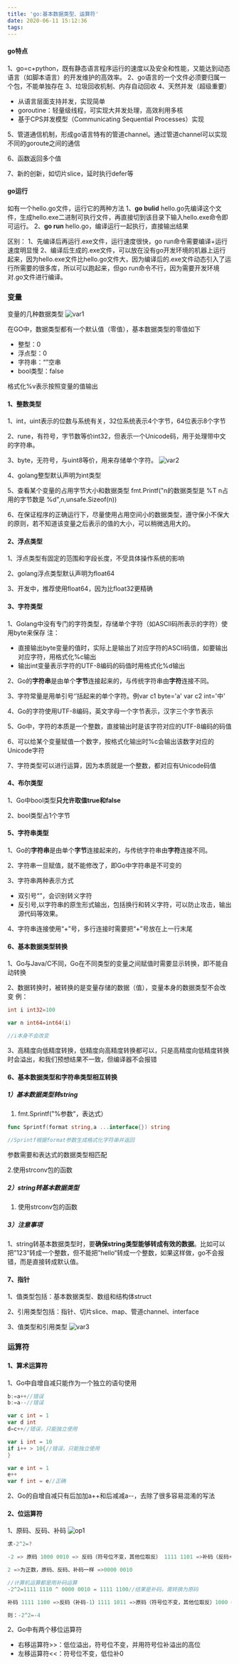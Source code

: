 ```yaml
---
title: 'go:基本数据类型、运算符'
date: 2020-06-11 15:12:36
tags:
---
```

#### go特点

1、go=c+python，既有静态语言程序运行的速度以及安全和性能，又能达到动态语言（如脚本语言）的开发维护的高效率。
2、go语言的一个文件必须要归属一个包，不能单独存在
3、垃圾回收机制、内存自动回收
4、天然并发（超级重要）

*  从语言层面支持并发，实现简单
*  goroutine：轻量级线程，可实现大并发处理，高效利用多核
*  基于CPS并发模型（Communicating Sequential Processes）实现

5、管道通信机制，形成go语言特有的管道channel。通过管道channel可以实现不同的goroute之间的通信

6、函数返回多个值

7、新的创新，如切片slice，延时执行defer等

#### go运行
如有一个hello.go文件，运行它的两种方法
1、**go bulid** hello.go先编译这个文件，生成hello.exe二进制可执行文件，再直接切到该目录下输入hello.exe命令即可运行。
2、**go run** hello.go，编译运行一起执行，直接输出结果

区别：
1、先编译后再运行.exe文件，运行速度很快，go run命令需要编译+运行速度明显慢
2、编译后生成的.exe文件，可以放在没有go开发环境的机器上运行起来，因为hello.exe文件比hello.go文件大，因为编译后的.exe文件动态引入了运行所需要的很多库，所以可以跑起来，但go run命令不行，因为需要开发环境对.go文件进行编译。

### 变量
变量的几种数据类型
![var1](./var1.jpg)

在GO中，数据类型都有一个默认值（零值），基本数据类型的零值如下

* 整型：0
* 浮点型：0
* 字符串：“”空串
* bool类型：false

格式化%v表示按照变量的值输出

#### 1、整数类型
1、int，uint表示的位数与系统有关，32位系统表示4个字节，64位表示8个字节

2、rune，有符号，字节数等价int32，但表示一个Unicode码，用于处理带中文的字符串。

3、byte，无符号，与uint8等价，用来存储单个字符。
![var2](./var2.jpg)

4、golang整型默认声明为int类型

5、查看某个变量的占用字节大小和数据类型
fmt.Printf("n的数据类型是 %T n占用的字节数是 %d",n,unsafe.Sizeof(n))

6、在保证程序的正确运行下，尽量使用占用空间小的数据类型，遵守保小不保大的原则，若不知道该变量之后表示的值的大小，可以稍微选用大的。

#### 2、浮点类型
1、浮点类型有固定的范围和字段长度，不受具体操作系统的影响

2、golang浮点类型默认声明为float64

3、开发中，推荐使用float64，因为比float32更精确

#### 3、字符类型
1、Golang中没有专门的字符类型，存储单个字符（如ASCII码所表示的字符）使用byte来保存
注：

* 直接输出byte变量的值时，实际上是输出了对应字符的ASCII码值，如要输出对应字符，用格式化%c输出
* 输出int变量表示字符的UTF-8编码的码值时用格式化%d输出

2、Go的**字符串**是由单个**字节**连接起来的，与传统字符串由**字符**连接不同。

3、字符常量是用单引号‘’括起来的单个字符。例var c1 byte='a'  var c2 int='中'

4、Go的字符使用UTF-8编码，英文字母一个字节表示，汉字三个字节表示

5、Go中，字符的本质是一个整数，直接输出时是该字符对应的UTF-8编码的码值

6、可以给某个变量赋值一个数字，按格式化输出时%c会输出该数字对应的Unicode字符

7、字符类型可以进行运算，因为本质就是一个整数，都对应有Unicode码值

#### 4、布尔类型
1、Go中bool类型**只允许取值true和false**

2、bool类型占1个字节

#### 5、字符串类型
1、Go的**字符串**是由单个**字节**连接起来的，与传统字符串由**字符**连接不同。

2、字符串一旦赋值，就不能修改了，即Go中字符串是不可变的

3、字符串两种表示方式

* 双引号“”，会识别转义字符
* 反引号,以字符串的原生形式输出，包括换行和转义字符，可以防止攻击，输出源代码等效果。

4、字符串连接使用“+”号，多行连接时需要把“+”号放在上一行末尾

#### 6、基本数据类型转换
1、Go与Java/C不同，Go在不同类型的变量之间赋值时需要显示转换，即不能自动转换

2、数据转换时，被转换的是变量存储的数据（值），变量本身的数据类型不会改变
例：
```go
int i int32=100

var n int64=int64(i)

//i本身不会改变
```

3、高精度向低精度转换，低精度向高精度转换都可以，只是高精度向低精度转换时会溢出，和我们预想结果不一致，但编译器不会报错

#### 6、基本数据类型和字符串类型相互转换
##### 1）基本数据类型转string

1. fmt.Sprintf("%参数"，表达式）
```go
func Sprintf(format string,a ...interface{}) string

//Sprintf根据format参数生成格式化字符串并返回
```
参数需要和表达式的数据类型相匹配

2.使用strconv包的函数 

##### 2）string转基本数据类型

1. 使用strconv包的函数 

##### 3）注意事项
1、string转基本数据类型时，要**确保string类型能够转成有效的数据**。比如可以把”123“转成一个整数，但不能把”hello“转成一个整数，如果这样做，go不会报错，而是直接转成默认值。

#### 7、指针

1、值类型包括：基本数据类型、数组和结构体struct

2、引用类型包括：指针、切片slice、map、管道channel、interface

3、值类型和引用类型
![var3](./var3.jpg)


### 运算符
#### 1、算术运算符
1、Go中自增自减只能作为一个独立的语句使用
```go
b:=a++//错误
b:=a--//错误

var c int = 1
var d int
d=c++//错误，只能独立使用

var i int = 10
if i++ > 10{//错误，只能独立使用
}

var e int = 1
e++
var f int = e//正确
```
2、Go的自增自减只有后加加a++和后减减a--，去除了很多容易混淆的写法

#### 2、位运算符
1、原码、反码、补码
![op1](./op1.jpg)

```go
求-2^2=?

-2 => 原码 1000 0010 => 反码（符号位不变，其他位取反） 1111 1101 =>补码（反码+1） 1111 1110

2 =>为正数，原码、反码、补码一样 =>0000 0010

//计算机运算都是用补码运算
-2^2=1111 1110 ^ 0000 0010 = 1111 1100//结果是补码，需转换为原码

补码 1111 1100 =>反码（补码-1）1111 1011 =>原码（符号位不变，其他位取反）1000 0100 => 十进制 -4

则：-2^2=-4
```
2、Go中有两个移位运算符

* 右移运算符>>：低位溢出，符号位不变，并用符号位补溢出的高位
* 左移运算符<<：符号位不变，低位补0
